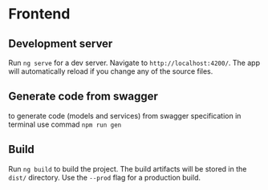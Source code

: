 # Frontend


## Development server

Run `ng serve` for a dev server. Navigate to `http://localhost:4200/`. The app will automatically reload if you change any of the source files.

## Generate code from swagger 
to generate code (models and services) from swagger specification in terminal use commad `npm run gen`

## Build

Run `ng build` to build the project. The build artifacts will be stored in the `dist/` directory. Use the `--prod` flag for a production build.
